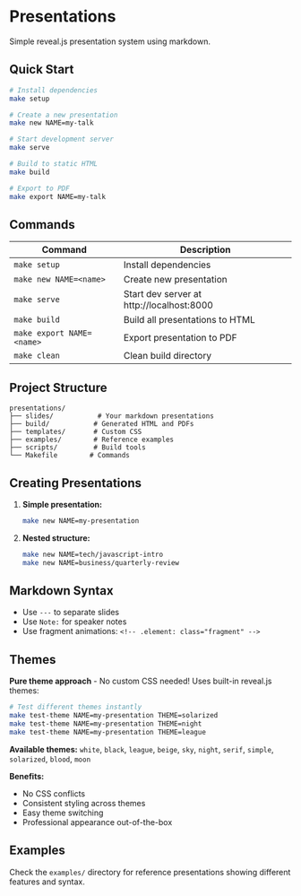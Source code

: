 # Presentations

Simple reveal.js presentation system using markdown.

## Quick Start

```bash
# Install dependencies
make setup

# Create a new presentation
make new NAME=my-talk

# Start development server
make serve

# Build to static HTML
make build

# Export to PDF
make export NAME=my-talk
```

## Commands

| Command                   | Description                               |
| ------------------------- | ----------------------------------------- |
| `make setup`              | Install dependencies                      |
| `make new NAME=<name>`    | Create new presentation                   |
| `make serve`              | Start dev server at http://localhost:8000 |
| `make build`              | Build all presentations to HTML           |
| `make export NAME=<name>` | Export presentation to PDF                |
| `make clean`              | Clean build directory                     |

## Project Structure

```
presentations/
├── slides/           # Your markdown presentations
├── build/           # Generated HTML and PDFs
├── templates/       # Custom CSS
├── examples/        # Reference examples
├── scripts/         # Build tools
└── Makefile        # Commands
```

## Creating Presentations

1. **Simple presentation:**
   ```bash
   make new NAME=my-presentation
   ```

2. **Nested structure:**
   ```bash
   make new NAME=tech/javascript-intro
   make new NAME=business/quarterly-review
   ```

## Markdown Syntax

- Use `---` to separate slides
- Use `Note:` for speaker notes
- Use fragment animations: `<!-- .element: class="fragment" -->`

## Themes

**Pure theme approach** - No custom CSS needed! Uses built-in reveal.js themes:

```bash
# Test different themes instantly
make test-theme NAME=my-presentation THEME=solarized
make test-theme NAME=my-presentation THEME=night
make test-theme NAME=my-presentation THEME=league
```

**Available themes:** `white`, `black`, `league`, `beige`, `sky`, `night`, `serif`, `simple`, `solarized`, `blood`, `moon`

**Benefits:**
- No CSS conflicts
- Consistent styling across themes
- Easy theme switching
- Professional appearance out-of-the-box

## Examples

Check the `examples/` directory for reference presentations showing different features and syntax.
